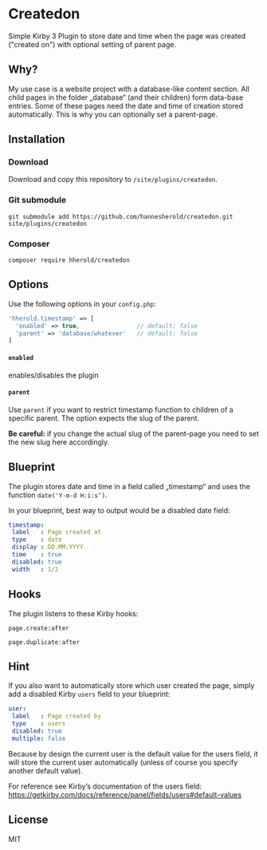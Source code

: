 # Createdon


Simple Kirby 3 Plugin to store date and time when the page was created ("created on") with optional setting of parent page.

## Why?

My use case is a website project with a database-like content section. All child pages in the folder „database“ (and their children) form data-base entries. Some of these pages need the date and time of creation stored automatically. This is why you can optionally set a parent-page.

## Installation

### Download

Download and copy this repository to `/site/plugins/createdon`.

### Git submodule

```
git submodule add https://github.com/hannesherold/createdon.git site/plugins/createdon
```

### Composer

```
composer require hherold/createdon
```

## Options

Use the following options in your `config.php`:


```php
'hherold.timestamp' => [
  'enabled' => true,                // default: false
  'parent' => 'database/whatever'   // default: false
]
```

#### `enabled`
enables/disables the plugin
#### `parent`
Use `parent` if you want to restrict timestamp function to children of a specific parent. The option expects the slug of the parent.

**Be careful:** if you change the actual slug of the parent-page you need to set the new slug here accordingly.



## Blueprint

The plugin stores date and time in a field called „timestamp“ and uses the function `date('Y-m-d H:i:s‘)`.

In your blueprint, best way to output would be a disabled date field:


```yaml
timestamp:
 label   : Page created at
 type    : date
 display : DD.MM.YYYY
 time    : true
 disabled: true
 width   : 1/2
```



## Hooks

The plugin listens to these Kirby hooks:

`page.create:after`

`page.duplicate:after`



## Hint

If you also want to automatically store which user created the page, simply add a disabled Kirby `users` field to your blueprint:

```yaml
user:
 label   : Page created by
 type    : users
 disabled: true
 multiple: false
```


Because by design the current user is the default value for the users field, it will store the current user automatically (unless of course you specify another default value).

For reference see Kirby’s documentation of the users field:
https://getkirby.com/docs/reference/panel/fields/users#default-values


## License

MIT